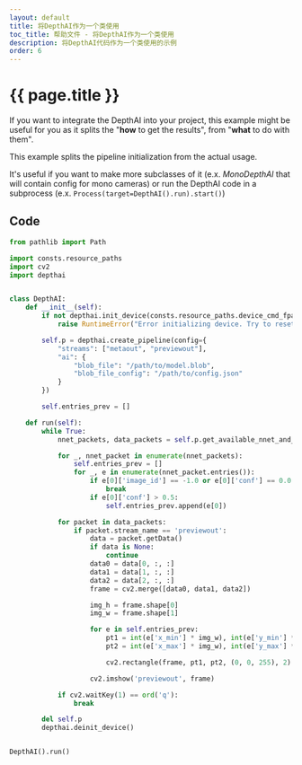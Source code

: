 ```yaml
---
layout: default
title: 将DepthAI作为一个类使用
toc_title: 帮助文件 - 将DepthAI作为一个类使用
description: 将DepthAI代码作为一个类使用的示例
order: 6
---
```


# {{ page.title }}

If you want to integrate the DepthAI into your project, this example might be useful for you as it
splits the "__how__ to get the results", from "__what__ to do with them".

This example splits the pipeline initialization from the actual usage.

It's useful if you want to make more subclasses of it (e.x. _MonoDepthAI_ that will contain config for mono cameras)
or run the DepthAI code in a subprocess (e.x. `Process(target=DepthAI().run).start()`)

## Code

```python
from pathlib import Path

import consts.resource_paths
import cv2
import depthai


class DepthAI:
    def __init__(self):
        if not depthai.init_device(consts.resource_paths.device_cmd_fpath):
            raise RuntimeError("Error initializing device. Try to reset it.")

        self.p = depthai.create_pipeline(config={
            "streams": ["metaout", "previewout"],
            "ai": {
                "blob_file": "/path/to/model.blob",
                "blob_file_config": "/path/to/config.json"
            }
        })

        self.entries_prev = []

    def run(self):
        while True:
            nnet_packets, data_packets = self.p.get_available_nnet_and_data_packets()

            for _, nnet_packet in enumerate(nnet_packets):
                self.entries_prev = []
                for _, e in enumerate(nnet_packet.entries()):
                    if e[0]['image_id'] == -1.0 or e[0]['conf'] == 0.0:
                        break
                    if e[0]['conf'] > 0.5:
                        self.entries_prev.append(e[0])

            for packet in data_packets:
                if packet.stream_name == 'previewout':
                    data = packet.getData()
                    if data is None:
                        continue
                    data0 = data[0, :, :]
                    data1 = data[1, :, :]
                    data2 = data[2, :, :]
                    frame = cv2.merge([data0, data1, data2])

                    img_h = frame.shape[0]
                    img_w = frame.shape[1]

                    for e in self.entries_prev:
                        pt1 = int(e['x_min'] * img_w), int(e['y_min'] * img_h)
                        pt2 = int(e['x_max'] * img_w), int(e['y_max'] * img_h)

                        cv2.rectangle(frame, pt1, pt2, (0, 0, 255), 2)

                    cv2.imshow('previewout', frame)

            if cv2.waitKey(1) == ord('q'):
                break

        del self.p
        depthai.deinit_device()


DepthAI().run()
```
